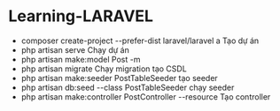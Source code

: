# Learning-LARAVEL

- composer create-project --prefer-dist laravel/laravel a Tạo dự án
- php artisan serve Chạy dự án
- php artisan make:model Post -m
- php artisan migrate Chạy migration tạo CSDL
- php artisan make:seeder PostTableSeeder tạo seeder
- php artisan db:seed --class PostTableSeeder chạy seeder
- php artisan make:controller PostController --resource Tạo controller